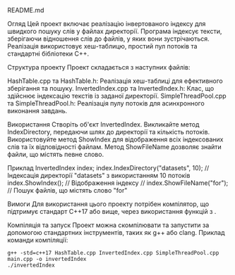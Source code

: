 README.md

Огляд
Цей проект включає реалізацію інвертованого індексу для швидкого пошуку слів у файлах директорії. Програма індексує тексти, зберігаючи відношення слів до файлів, у яких вони зустрічаються. Реалізація використовує хеш-таблицю, простий пул потоків та стандартні бібліотеки C++.

Структура проекту
Проект складається з наступних файлів:

HashTable.cpp та HashTable.h: Реалізація хеш-таблиці для ефективного зберігання та пошуку.
InvertedIndex.cpp та InvertedIndex.h: Клас, що здійснює індексацію текстів із заданої директорії.
SimpleThreadPool.cpp та SimpleThreadPool.h: Реалізація пулу потоків для асинхронного виконання завдань.

Використання
Створіть об'єкт InvertedIndex.
Викликайте метод IndexDirectory, передаючи шлях до директорії та кількість потоків.
Використовуйте метод ShowIndex для відображення всіх індексованих слів та їх відповідності файлам.
Метод ShowFileName дозволяє знайти файли, що містять певне слово.

Приклад
InvertedIndex index;
index.IndexDirectory("datasets", 10); // Індексація директорії "datasets" з використанням 10 потоків
index.ShowIndex(); // Відображення індексу
// index.ShowFileName("for"); // Пошук файлів, що містять слово "for"

Вимоги
Для використання цього проекту потрібен компілятор, що підтримує стандарт C++17 або вище, через використання функцій з <filesystem>.

Компіляція та запуск
Проект можна скомпілювати та запустити за допомогою стандартних інструментів, таких як g++ або clang. Приклад команди компіляції:
```
g++ -std=c++17 HashTable.cpp InvertedIndex.cpp SimpleThreadPool.cpp main.cpp -o invertedIndex
./invertedIndex
```
